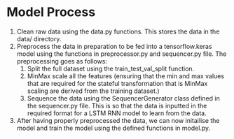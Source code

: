 # Model Process

1. Clean raw data using the data.py functions. This stores the data in the data/ directory.
2. Preprocess the data in preparation to be fed into a tensorflow.keras model using the functions in preprocessor.py and sequencer.py file. The preprocessing goes as follows:
    1. Split the full dataset using the train_test_val_split function.
    2. MinMax scale all the features (ensuring that the min and max values that are required for the stateful transformation that is MinMax scaling are derived from the training dataset.)
    3. Sequence the data using the SequencerGenerator class defined in the sequencer.py file. This is so that the data is inputted in the required format for a LSTM RNN model to learn from the data.
3. After having properly preprocessed the data, we can now initailise the model and train the model using the defined functions in model.py.
